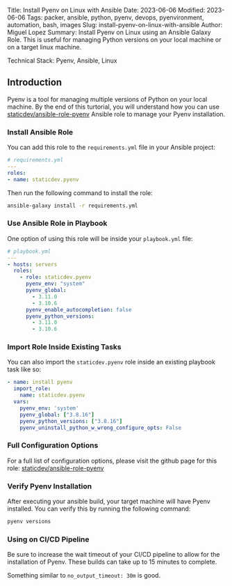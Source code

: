 Title: Install Pyenv on Linux with Ansible
Date: 2023-06-06
Modified: 2023-06-06
Tags: packer, ansible, python, pyenv, devops, pyenvironment, automation, bash, images
Slug: install-pyenv-on-linux-with-ansible
Author: Miguel Lopez
Summary: Install Pyenv on Linux using an Ansible Galaxy Role. This is useful for managing Python versions on your local machine or on a target linux machine.

Technical Stack: Pyenv, Ansible, Linux

## Introduction

Pyenv is a tool for managing multiple versions of Python on your local machine. By the end of this turtorial, you will understand how you can use [staticdev/ansible-role-pyenv](https://github.com/staticdev/ansible-role-pyenv) Ansible role to manage your Pyenv installation.


### Install Ansible Role

You can add this role to the `requirements.yml` file in your Ansible project:

```yml
# requirements.yml
---
roles:
- name: staticdev.pyenv
```

Then run the following command to install the role:

```bash
ansible-galaxy install -r requirements.yml
```

### Use Ansible Role in Playbook

One option of using this role will be inside your `playbook.yml` file:

```yml
# playbook.yml
---
- hosts: servers
  roles:
    - role: staticdev.pyenv
      pyenv_env: "system"
      pyenv_global:
        - 3.11.0
        - 3.10.6
      pyenv_enable_autocompletion: false
      pyenv_python_versions:
        - 3.11.0
        - 3.10.6
```

### Import Role Inside Existing Tasks

You can also import the `staticdev.pyenv` role inside an existing playbook task like so:

```yml
- name: install pyenv
  import_role:
    name: staticdev.pyenv
  vars:
    pyenv_env: 'system'
    pyenv_global: ["3.8.16"]
    pyenv_python_versions: ["3.8.16"]
    pyenv_uninstall_python_w_wrong_configure_opts: False
```

### Full Configuration Options

For a full list of configuration options, please visit the github page for this role: [staticdev/ansible-role-pyenv](https://github.com/staticdev/ansible-role-pyenv#role-variables)


### Verify Pyenv Installation

After executing your ansible build, your target machine will have Pyenv installed. You can verify this by running the following command:

```bash
pyenv versions
```

### Using on CI/CD Pipeline

Be sure to increase the wait timeout of your CI/CD pipeline to allow for the installation of Pyenv. These builds can take up to 15 minutes to complete.

Something similar to `no_output_timeout: 30m` is good.
